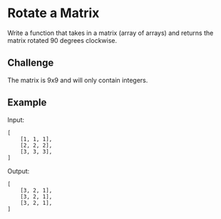 # Rotate a Matrix
Write a function that takes in a matrix (array of arrays) and returns the matrix rotated 90 degrees clockwise.

## Challenge
The matrix is 9x9 and will only contain integers.

## Example

Input:

    [
        [1, 1, 1],
        [2, 2, 2],
        [3, 3, 3],
    ]
Output:

    [
        [3, 2, 1],
        [3, 2, 1],
        [3, 2, 1],
    ]